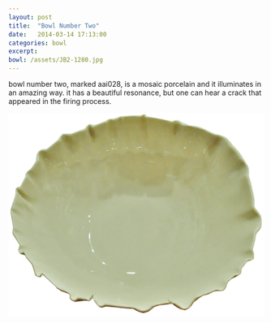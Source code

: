```yaml
---
layout: post
title:  "Bowl Number Two"
date:   2014-03-14 17:13:00
categories: bowl
excerpt:
bowl: /assets/JB2-1280.jpg
---
```



bowl number two, marked aai028, is a mosaic porcelain and it illuminates in an amazing way. it has a beautiful resonance, but one can hear a crack that appeared in the firing process.

<img src="/assets/JB2-1280.jpg" class="bowl-large">




